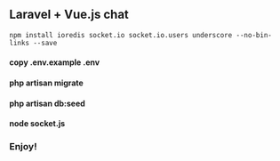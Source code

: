 ## Laravel + Vue.js chat

```
npm install ioredis socket.io socket.io.users underscore --no-bin-links --save
```

#### copy .env.example .env
#### php artisan migrate
#### php artisan db:seed
#### node socket.js

### Enjoy!

